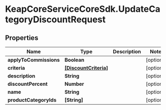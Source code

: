 # KeapCoreServiceCoreSdk.UpdateCategoryDiscountRequest

## Properties

Name | Type | Description | Notes
------------ | ------------- | ------------- | -------------
**applyToCommissions** | **Boolean** |  | [optional] 
**criteria** | [**[DiscountCriteria]**](DiscountCriteria.md) |  | [optional] 
**description** | **String** |  | [optional] 
**discountPercent** | **Number** |  | [optional] 
**name** | **String** |  | [optional] 
**productCategoryIds** | **[String]** |  | [optional] 


